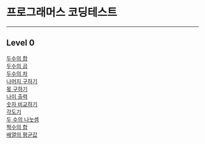 # 프로그래머스 코딩테스트
<hr />

## Level 0
<a href="https://rec8730.tistory.com/138"> 두수의 합 </a><br/>
<a href="https://rec8730.tistory.com/132"> 두수의 곱 </a><br/>
<a href="https://rec8730.tistory.com/134"> 두수의 차 </a><br/>
<a href="https://rec8730.tistory.com/133"> 나머지 구하기 </a><br/>
<a href="https://rec8730.tistory.com/135"> 몫 구하기 </a><br/>
<a href="https://rec8730.tistory.com/136"> 나이 출력 </a><br/>
<a href="https://rec8730.tistory.com/137"> 숫자 비교하기 </a><br/>
<a href="https://rec8730.tistory.com/139"> 각도기 </a><br/>
<a href="https://rec8730.tistory.com/140"> 두 수의 나눗셈 </a><br/>
<a href="https://rec8730.tistory.com/141"> 짝수의 합 </a><br/>
<a href="https://rec8730.tistory.com/143"> 배열의 평균값 </a><br/>
